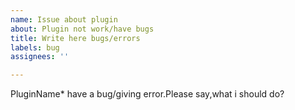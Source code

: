 ```yaml
---
name: Issue about plugin
about: Plugin not work/have bugs
title: Write here bugs/errors
labels: bug
assignees: ''

---
```


PluginName* have a bug/giving error.Please say,what i should do?
